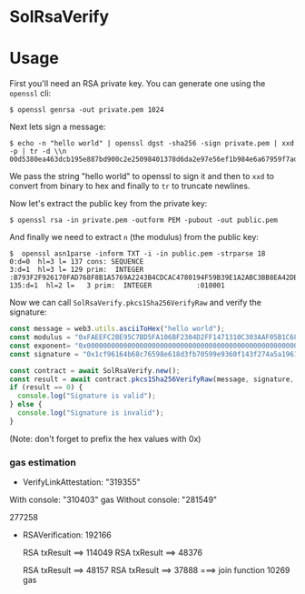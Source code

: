 
# SolRsaVerify

# Usage

First you'll need an RSA private key. You can generate one using the
`openssl` cli:


    $ openssl genrsa -out private.pem 1024


Next lets sign a message:


    $ echo -n "hello world" | openssl dgst -sha256 -sign private.pem | xxd -p | tr -d \\n
    00d5380ea463dcb195e887bd900c2e25098401378d6da2e97e56ef1b984e6a67959f7adc662727e0c1e3ea3580caecba6a69925eec3704413e2192b0ff40f4711d424e4e1ecc6128534a2527c04bb1576c4582a589559a8ff9ad2bfd5f09f856dfefd90cd0464dee63f7b10d0b5ef69c389bc4ef4a9d35254fcad5ad246cc6a3%


We pass the string "hello world" to openssl to sign it and then to `xxd` to
convert from binary to hex and finally to `tr` to truncate newlines.

Now let's extract the public key from the private key:


    $ openssl rsa -in private.pem -outform PEM -pubout -out public.pem


And finally we need to extract `n` (the modulus) from the public key:


    $  openssl asn1parse -inform TXT -i -in public.pem -strparse 18
    0:d=0  hl=3 l= 137 cons: SEQUENCE
    3:d=1  hl=3 l= 129 prim:  INTEGER           :B793F2F926170FAD768F8B1A5769A2243B4CDCAC4780194F59B39E1A2ABC3BB8EA42DB495D17BEC7F7072A11ED4FA510E75A7886A5DB6F71B7AFCA0090CA079889D18AF0669829ED29A8E21D0C09BD19CAAF2FE2CC8121BFC5687AC6698E3022F468A481426486CAD263BE1A119491E034A6E1AB78F19C066D4145A50F9ECFF7
    135:d=1  hl=2 l=   3 prim:  INTEGER           :010001


Now we can call `SolRsaVerify.pkcs1Sha256VerifyRaw` and verify the signature:

````javascript
const message = web3.utils.asciiToHex("hello world");
const modulus = "0xFAEEFC2BE95C7BD5FA106BF2304D2FF1471310C303AAF05B1C68BB205564E3B7195C162002B3BB2D529AEFBD48FB810A978F047F87978DCC28680A56692A396ECF92A69BE1B78031ECB0FE0B0E4B37FC1837A7696499A30142F435745D15ADDE7A1201C6DA20FF797A9B1492464BB6FDB18BBF50AFCC48881566EC1CD3298795";
const exponent= "0x0000000000000000000000000000000000000000000000000000000000000000000000000000000000000000000000000000000000000000000000000000000000000000000000000000000000000000000000000000000000000000000000000000000000000000000000000000000000000000000000000000000000010001";
const signature = "0x1cf96164b68c76598e618d3fb70599e9360f143f274a5a19616068482afb4ab9529e59457fee16b60494dfcfbbc637cb8af5ba6396afc1851158909382cb4294269778085ba3c4cba01aba3ed44599f9f3e64da57750e78c2c38bd3f2f03984d62b6506252f612e43d4d1040ae4da685b050fe27d9cb6457f8269cf17d385536";

const contract = await SolRsaVerify.new();
const result = await contract.pkcs1Sha256VerifyRaw(message, signature, exponent, modulus);
if (result == 0) {
  console.log("Signature is valid");
} else {
  console.log("Signature is invalid");
}
````

(Note: don't forget to prefix the hex values with 0x)


### gas estimation
- VerifyLinkAttestation: "319355"

With console: "310403" gas
Without console: "281549"

 277258

- RSAVerification: 192166
  

  RSA txResult ==> 114049
  RSA txResult ==> 48376


  RSA txResult ==> 48157
  RSA txResult ==> 37888 ===> join function 10269 gas


